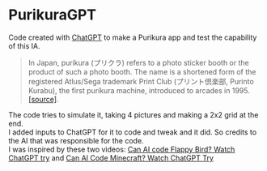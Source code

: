 # PurikuraGPT
Code created with [ChatGPT](https://openai.com/blog/chatgpt) to make a Purikura app and test the capability of this IA. <br/>
> In Japan, purikura (プリクラ) refers to a photo sticker booth or the product of such a photo booth. The name is a shortened form of the registered Atlus/Sega trademark Print Club (プリント倶楽部, Purinto Kurabu), the first purikura machine, introduced to arcades in 1995. [[source]](https://en.wikipedia.org/wiki/Photo_booth#Purikura).

The code tries to simulate it, taking 4 pictures and making a 2x2 grid at the end. <br/>
I added inputs to ChatGPT for it to code and tweak and it did. So credits to the AI that was responsible for the code. <br/>
I was inspired by these two videos: [Can AI code Flappy Bird? Watch ChatGPT try](https://www.youtube.com/watch?v=8y7GRYaYYQg) and [Can AI Code Minecraft? Watch ChatGPT Try](https://www.youtube.com/watch?v=pXnIyRILSkg)
